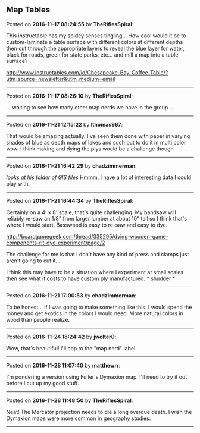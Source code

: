 ## Map Tables
Posted on **2016-11-17 08:24:55** by **TheRiflesSpiral**:

This instructable has my spidey senses tingling... How cool would it be to custom-laminate a table surface with different colors at different depths then cut through the appropriate layers to reveal the blue layer for water, black for roads, green for state parks, etc... and mill a map into a table surface?

http://www.instructables.com/id/Chesapeake-Bay-Coffee-Table/?utm_source=newsletter&utm_medium=email

---

Posted on **2016-11-17 08:26:10** by **TheRiflesSpiral**:

... waiting to see how many other map nerds we have in the group ...

---

Posted on **2016-11-21 12:15:22** by **lthomas987**:

That would be amazing actually.  I've seen them done with paper in varying shades of blue as depth maps of lakes and such but to do it in multi color wow.  I think making and dying the plys would be a challenge though

---

Posted on **2016-11-21 16:42:29** by **chadzimmerman**:

*looks at his folder of GIS files*  Hmmm, I have a lot of interesting data I could play with.

---

Posted on **2016-11-21 16:44:34** by **TheRiflesSpiral**:

Certainly on a 4' x 8' scale, that's quite challenging. My bandsaw will reliably re-saw an 1/8" from larger lumber at about 10" tall so I think that's where I would start. Basswood is easy to re-saw and easy to dye.

http://boardgamegeek.com/thread/335295/dying-wooden-game-components-rit-dye-experiment/page/2

The challenge for me is that I don't have any kind of press and clamps just aren't going to cut it...

I think this may have to be a situation where I experiment at small scales then see what it costs to have custom ply manufactured. * shudder *

---

Posted on **2016-11-21 17:00:53** by **chadzimmerman**:

To be honest... if I was going to make something like this.  I would spend the money and get exotics in the colors I would need.  More natural colors in wood than people realize.

---

Posted on **2016-11-24 18:24:42** by **jwolter0**:

Wow, that's beautiful!  I'll cop to the "map nerd" label.

---

Posted on **2016-11-28 11:07:40** by **matthewrr**:

I'm pondering a version using Fuller's Dymaxion map. I'll need to try it out before I cut up my good stuff.

---

Posted on **2016-11-28 11:48:50** by **TheRiflesSpiral**:

Neat! The Mercator projection needs to die a long overdue death. I wish the Dymaxion maps were more common in geography studies.

---

